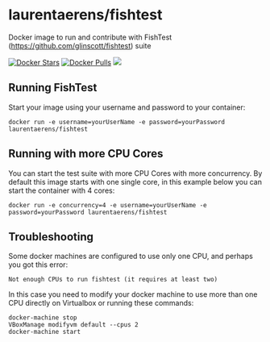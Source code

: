 laurentaerens/fishtest
================================
Docker image to run and contribute with FishTest (https://github.com/glinscott/fishtest) suite


[![Docker Stars](https://img.shields.io/docker/stars/laurentaerens/fishtest.svg?maxAge=2592000)]()
[![Docker Pulls](https://img.shields.io/docker/pulls/laurentaerens/fishtest.svg?maxAge=2592000)]()
[![](https://images.microbadger.com/badges/image/laurentaerens/fishtest.svg)](http://microbadger.com/images/laurentaerens/fishtest)

Running FishTest
--------------------------------------

Start your image using your username and password to your container:

    docker run -e username=yourUserName -e password=yourPassword laurentaerens/fishtest
    
Running with more CPU Cores
--------------------------------------

You can start the test suite with more CPU Cores with more concurrency. By default this image starts with one single core, in this example below you can start the container with 4 cores:

    docker run -e concurrency=4 -e username=yourUserName -e password=yourPassword laurentaerens/fishtest

Troubleshooting
--------------------------------------

Some docker machines are configured to use only one CPU, and perhaps you got this error:

    Not enough CPUs to run fishtest (it requires at least two)
    
In this case you need to modify your docker machine to use more than one CPU directly on Virtualbox or running these commands:

    docker-machine stop
    VBoxManage modifyvm default --cpus 2
    docker-machine start
